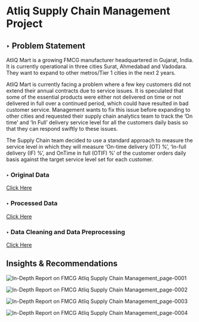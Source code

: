 # Atliq Supply Chain Management Project

## ‣ Problem Statement
AtliQ Mart is a growing FMCG manufacturer headquartered in Gujarat, India. It is currently operational in three cities Surat, Ahmedabad and Vadodara. They want to expand to other metros/Tier 1 cities in the next 2 years.

AtliQ Mart is currently facing a problem where a few key customers did not extend their annual contracts due to service issues. It is speculated that some of the essential products were either not delivered on time or not delivered in full over a continued period, which could have resulted in bad customer service. Management wants to fix this issue before expanding to other cities and requested their supply chain analytics team to track the ’On time’ and ‘In Full’ delivery service level for all the customers daily basis so that they can respond swiftly to these issues.

The Supply Chain team decided to use a standard approach to measure the service level in which they will measure ‘On-time delivery (OT) %’, ‘In-full delivery (IF) %’, and OnTime in full (OTIF) %’ of the customer orders daily basis against the target service level set for each customer.

### ‣ Original Data
[Click Here](https://github.com/Saquibtechlotraining/Atliq_Supply_Chain_Management_Project/tree/main/Original_Data)

### ‣ Processed Data 
[Click Here](https://github.com/Saquibtechlotraining/Atliq_Supply_Chain_Management_Project/tree/main/Processed_Data)

### ‣ Data Cleaning and Data Preprocessing
[Click Here](https://github.com/Saquibtechlotraining/Atliq_Supply_Chain_Management_Project/blob/main/Data_Import_Cleaning_Preprocessing.sql)

## Insights & Recommendations

![In-Depth Report on FMCG Atliq Supply Chain Management_page-0001](https://github.com/Saquibtechlotraining/Atliq_Supply_Chain_Management_Project/assets/91885135/dd224d50-c90f-4929-b337-f44c5f57d622)

![In-Depth Report on FMCG Atliq Supply Chain Management_page-0002](https://github.com/Saquibtechlotraining/Atliq_Supply_Chain_Management_Project/assets/91885135/3070257d-2da0-45c0-bc03-42504ca2357b)

![In-Depth Report on FMCG Atliq Supply Chain Management_page-0003](https://github.com/Saquibtechlotraining/Atliq_Supply_Chain_Management_Project/assets/91885135/4934f653-d4c7-425a-bb94-1ff957c395ff)

![In-Depth Report on FMCG Atliq Supply Chain Management_page-0004](https://github.com/Saquibtechlotraining/Atliq_Supply_Chain_Management_Project/assets/91885135/6f13a7ac-e253-4cbd-a1d1-5af7cdae83dc)


